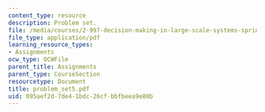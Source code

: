 ```yaml
---
content_type: resource
description: Problem set.
file: /media/courses/2-997-decision-making-in-large-scale-systems-spring-2004/095aef2d7de41bdc26cfbbfbeea9e80b_problem_set5.pdf
file_type: application/pdf
learning_resource_types:
- Assignments
ocw_type: OCWFile
parent_title: Assignments
parent_type: CourseSection
resourcetype: Document
title: problem_set5.pdf
uid: 095aef2d-7de4-1bdc-26cf-bbfbeea9e80b
---
```


